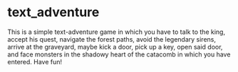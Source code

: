 # text_adventure
This is a simple text-adventure game in which you have to talk to the king, accept his quest, navigate the forest paths, avoid the legendary sirens, arrive at the graveyard, maybe kick a door, pick up a key, open said door, and face monsters in the shadowy heart of the catacomb in which you have entered. 
Have fun! 
